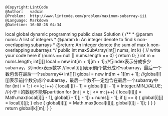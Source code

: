 ```
@Copyright:LintCode
@Author:   vadxin
@Problem:  http://www.lintcode.com/problem/maximum-subarray-iii
@Language: Markdown
@Datetime: 16-08-28 04:34
```

local
global
dynamic programming
public class Solution {
    /**
     * @param nums: A list of integers
     * @param k: An integer denote to find k non-overlapping subarrays
     * @return: An integer denote the sum of max k non-overlapping subarrays
     */
    public int maxSubArray(int[] nums, int k) {
        // write your code here
        if (nums == null || nums.length == 0) {
            return 0;
        }
        int m = nums.length;
        int[][] local = new int[m + 1][m + 1];//行index表示分成多少subarray，列index表示数字
        //local[i][j]表示前j个数分成i个subarray，最后一个数包含在最后一个subarray中
        int[][] global = new int[m + 1][m + 1];
        //global[i][j]表示前j个数分成i个subarray，最后一个数不一定包含在最后一个subarray中
        for (int i = 1; i <= k; i++) {
            local[i][i - 1] = global[i][i - 1] = Integer.MIN_VALUE; //小于 i 的数组不能够partition
            for (int j = i; j <= m; j++) {
            local[i][j] = Math.max(local[i][j - 1], global[i - 1][j - 1]) + nums[j - 1];
            if (j == i) {
                global[i][j] = local[i][j];
            } else {
                global[i][j] = Math.max(local[i][j], global[i][j - 1]);
            }
        }
        }
        return global[k][m];
    }
}
